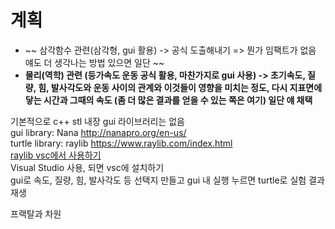 # 계획
* ~~ 삼각함수 관련(삼각형, gui 활용) -> 공식 도출해내기 
=> 뭔가 임팩트가 없음 얘도 더 생각나는 방법 있으면 일단 ~~
* **물리(역학) 관련 (등가속도 운동 공식 활용, 
마찬가지로 gui 사용) -> 초기속도, 질량, 힘, 발사각도와 운동 사이의 
관계와 이것들이 영향을 미치는 정도, 다시 지표면에 닿는 시간과 
그때의 속도 (좀 더 많은 결과를 얻을 수 있는 쪽은 여기) 일단 얘 채택**

기본적으로 c++ stl 내장 gui 라이브러리는 없음 \
gui library: Nana http://nanapro.org/en-us/ \
turtle library: raylib https://www.raylib.com/index.html \
[raylib vsc에서 사용하기](https://www.lawwiki.kr/doku.php?id=raylib:raylib_%EB%A5%BC_cpp%EB%A1%9C_vs_code_%EC%97%90%EC%84%9C_%EC%82%AC%EC%9A%A9%ED%95%98%EA%B8%B0) \
Visual Studio 사용, 되면 vsc에 설치하기 \
gui로 속도, 질량, 힘, 발사각도 등 선택지 만들고 gui 내 실행 누르면 turtle로 실험 결과 재생


프랙탈과 차원 
